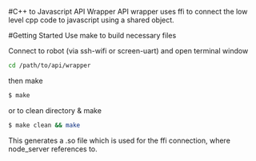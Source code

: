 #C++ to Javascript API Wrapper
API wrapper uses ffi to connect the low level cpp code to javascript using a shared object. 


#Getting Started
Use make to build necessary files

Connect to robot (via ssh-wifi or screen-uart) and open terminal window
```bash
cd /path/to/api/wrapper
```
then make
```bash
$ make
```
or to clean directory & make
```bash
$ make clean && make
```

This generates a .so file which is used for the ffi connection, where node_server references to. 